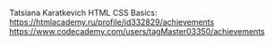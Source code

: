 Tatsiana Karatkevich
HTML CSS Basics: https://htmlacademy.ru/profile/id332829/achievements
https://www.codecademy.com/users/tagMaster03350/achievements
